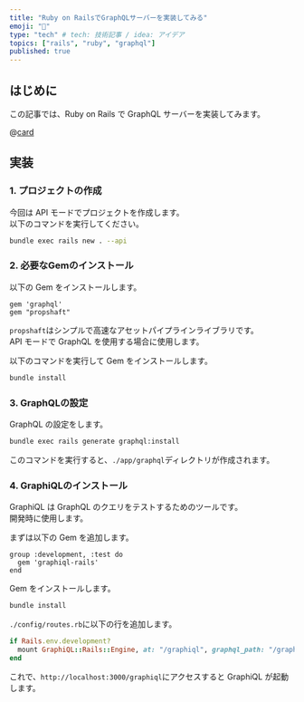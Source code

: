```yaml
---
title: "Ruby on RailsでGraphQLサーバーを実装してみる"
emoji: "📑"
type: "tech" # tech: 技術記事 / idea: アイデア
topics: ["rails", "ruby", "graphql"]
published: true
---
```


## はじめに

この記事では、Ruby on Rails で GraphQL サーバーを実装してみます。  

@[card](https://github.com/osawa-koki/rails-graphql)  

## 実装

### 1. プロジェクトの作成

今回は API モードでプロジェクトを作成します。  
以下のコマンドを実行してください。  

```bash
bundle exec rails new . --api
```

### 2. 必要なGemのインストール

以下の Gem をインストールします。  

```Gemfile
gem 'graphql'
gem "propshaft"
```

`propshaft`はシンプルで高速なアセットパイプラインライブラリです。  
API モードで GraphQL を使用する場合に使用します。  

以下のコマンドを実行して Gem をインストールします。  

```bash
bundle install
```

### 3. GraphQLの設定

GraphQL の設定をします。  

```bash
bundle exec rails generate graphql:install
```

このコマンドを実行すると、`./app/graphql`ディレクトリが作成されます。  

### 4. GraphiQLのインストール

GraphiQL は GraphQL のクエリをテストするためのツールです。  
開発時に使用します。  

まずは以下の Gem を追加します。  

```Gemfile
group :development, :test do
  gem 'graphiql-rails'
end
```

Gem をインストールします。  

```bash
bundle install
```

`./config/routes.rb`に以下の行を追加します。  

```ruby
if Rails.env.development?
  mount GraphiQL::Rails::Engine, at: "/graphiql", graphql_path: "/graphql"
end
```

これで、`http://localhost:3000/graphiql`にアクセスすると GraphiQL が起動します。  
